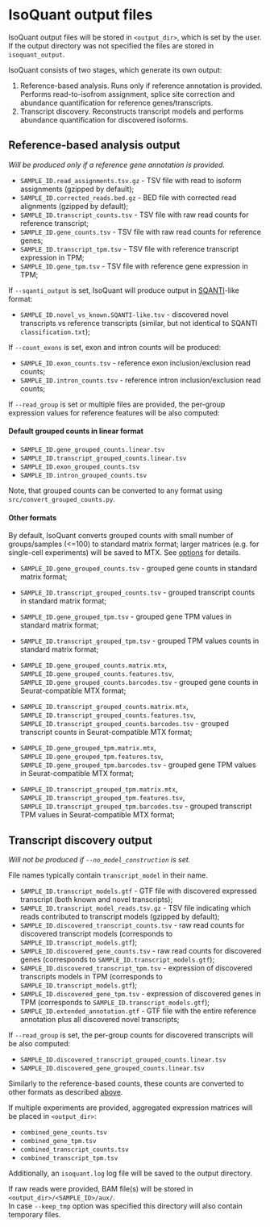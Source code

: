 # IsoQuant output files

IsoQuant output files will be stored in `<output_dir>`, which is set by the user.
If the output directory was not specified the files are stored in `isoquant_output`.

IsoQuant consists of two stages, which generate its own output:
1. Reference-based analysis. Runs only if reference annotation is provided. Performs read-to-isofrom assignment,
splice site correction and abundance quantification for reference genes/transcripts.
2. Transcript discovery. Reconstructs transcript models and performs abundance quantification for discovered isoforms.

## Reference-based analysis output

_Will be produced only if a reference gene annotation is provided._

* `SAMPLE_ID.read_assignments.tsv.gz` - TSV file with read to isoform assignments (gzipped by default);
* `SAMPLE_ID.corrected_reads.bed.gz` - BED file with corrected read alignments (gzipped by default);
* `SAMPLE_ID.transcript_counts.tsv` - TSV file with raw read counts for reference transcript;
* `SAMPLE_ID.gene_counts.tsv` - TSV file with raw read counts for reference genes;
* `SAMPLE_ID.transcript_tpm.tsv` - TSV file with reference transcript expression in TPM;
* `SAMPLE_ID.gene_tpm.tsv` - TSV file with reference gene expression in TPM;


If `--sqanti_output` is set, IsoQuant will produce output in [SQANTI](https://github.com/ConesaLab/SQANTI3)-like format:

* `SAMPLE_ID.novel_vs_known.SQANTI-like.tsv` - discovered novel transcripts vs reference transcripts (similar, but not identical to SQANTI `classification.txt`);

If `--count_exons` is set, exon and intron counts will be produced:

* `SAMPLE_ID.exon_counts.tsv` - reference exon inclusion/exclusion read counts;
* `SAMPLE_ID.intron_counts.tsv` - reference intron inclusion/exclusion read counts;

If `--read_group` is set or multiple files are provided, the per-group expression values for reference features will be also computed:

#### Default grouped counts in linear format
* `SAMPLE_ID.gene_grouped_counts.linear.tsv`
* `SAMPLE_ID.transcript_grouped_counts.linear.tsv`
* `SAMPLE_ID.exon_grouped_counts.tsv`
* `SAMPLE_ID.intron_grouped_counts.tsv`

Note, that grouped counts can be converted to any format using `src/convert_grouped_counts.py`.

#### Other formats
By default, IsoQuant converts grouped counts with small number of groups/samples (<=100) to standard matrix format; 
larger matrices (e.g. for single-cell experiments) will be saved to MTX.
See [options](cmd.md#specific-output-options) for details.

* `SAMPLE_ID.gene_grouped_counts.tsv` - grouped gene counts in standard matrix format;
* `SAMPLE_ID.transcript_grouped_counts.tsv` - grouped transcript counts in standard matrix format;
* `SAMPLE_ID.gene_grouped_tpm.tsv` - grouped gene TPM values in standard matrix format;
* `SAMPLE_ID.transcript_grouped_tpm.tsv` - grouped TPM values counts in standard matrix format;

* `SAMPLE_ID.gene_grouped_counts.matrix.mtx`, `SAMPLE_ID.gene_grouped_counts.features.tsv`, `SAMPLE_ID.gene_grouped_counts.barcodes.tsv` - grouped gene counts in Seurat-compatible MTX format;
* `SAMPLE_ID.transcript_grouped_counts.matrix.mtx`, `SAMPLE_ID.transcript_grouped_counts.features.tsv`, `SAMPLE_ID.transcript_grouped_counts.barcodes.tsv` - grouped transcript counts in Seurat-compatible MTX format;
* `SAMPLE_ID.gene_grouped_tpm.matrix.mtx`, `SAMPLE_ID.gene_grouped_tpm.features.tsv`, `SAMPLE_ID.gene_grouped_tpm.barcodes.tsv` - grouped gene TPM values in Seurat-compatible MTX format;
* `SAMPLE_ID.transcript_grouped_tpm.matrix.mtx`, `SAMPLE_ID.transcript_grouped_tpm.features.tsv`, `SAMPLE_ID.transcript_grouped_tpm.barcodes.tsv` - grouped transcript TPM values in Seurat-compatible MTX format;


## Transcript discovery output

_Will not be produced if `--no_model_construction` is set._

File names typically contain `transcript_model` in their name.

* `SAMPLE_ID.transcript_models.gtf` - GTF file with discovered expressed transcript (both known and novel transcripts);
* `SAMPLE_ID.transcript_model_reads.tsv.gz` - TSV file indicating which reads contributed to transcript models (gzipped by default);
* `SAMPLE_ID.discovered_transcript_counts.tsv` - raw read counts for discovered transcript models (corresponds to `SAMPLE_ID.transcript_models.gtf`);
* `SAMPLE_ID.discovered_gene_counts.tsv` - raw read counts for discovered genes (corresponds to `SAMPLE_ID.transcript_models.gtf`);
* `SAMPLE_ID.discovered_transcript_tpm.tsv` - expression of discovered transcripts models in TPM (corresponds to `SAMPLE_ID.transcript_models.gtf`);
* `SAMPLE_ID.discovered_gene_tpm.tsv` - expression of discovered genes in TPM (corresponds to `SAMPLE_ID.transcript_models.gtf`);
* `SAMPLE_ID.extended_annotation.gtf` - GTF file with the entire reference annotation plus all discovered novel transcripts;


If `--read_group` is set, the per-group counts for discovered transcripts will be also computed:

* `SAMPLE_ID.discovered_transcript_grouped_counts.linear.tsv`
* `SAMPLE_ID.discovered_gene_grouped_counts.linear.tsv`

Similarly to the reference-based counts, these counts are converted to other formats as described [above](#other-formats).


If multiple experiments are provided, aggregated expression matrices will be placed in `<output_dir>`:

* `combined_gene_counts.tsv`
* `combined_gene_tpm.tsv`
* `combined_transcript_counts.tsv`
* `combined_transcript_tpm.tsv`

Additionally, an `isoquant.log` log file will be saved to the output directory.  

If raw reads were provided, BAM file(s) will be stored in `<output_dir>/<SAMPLE_ID>/aux/`.  
In case `--keep_tmp` option was specified this directory will also contain temporary files.

